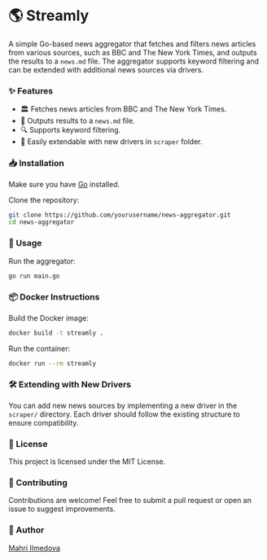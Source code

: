 # 🌎 Streamly

A simple Go-based news aggregator that fetches and filters news articles from various sources, such as BBC and The New York Times, and outputs the results to a `news.md` file. The aggregator supports keyword filtering and can be extended with additional news sources via drivers.

### ✨ Features
- 🏛 Fetches news articles from BBC and The New York Times.
- 📄 Outputs results to a `news.md` file.
- 🔍 Supports keyword filtering.
- 🔌 Easily extendable with new drivers in `scraper` folder.

### 📥 Installation
Make sure you have [Go](https://golang.org/doc/install) installed.

Clone the repository:
```sh
git clone https://github.com/yourusername/news-aggregator.git
cd news-aggregator
```

### 🚀 Usage
Run the aggregator:
```sh
go run main.go
```

### 📦 Docker Instructions
Build the Docker image:
```sh
docker build -t streamly .
```

Run the container:
```sh
docker run --rm streamly
```

### 🛠 Extending with New Drivers
You can add new news sources by implementing a new driver in the `scraper/` directory. Each driver should follow the existing structure to ensure compatibility.

### 📜 License
This project is licensed under the MIT License.

### 🤝 Contributing
Contributions are welcome! Feel free to submit a pull request or open an issue to suggest improvements.

### 👤 Author
[Mahri Ilmedova](https://github.com/ilmedova)
